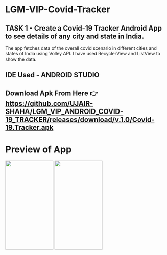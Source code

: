 # LGM-VIP-Covid-Tracker
## TASK 1 - Create a Covid-19 Tracker Android App to see details of any city and state in India.
The app fetches data of the overall covid scenario in different cities and states of India using Volley API. I have used RecyclerView and ListView to show the data.

## IDE Used - ANDROID STUDIO
## Download Apk From Here 👉 https://github.com/UJAIR-SHAHA/LGM_VIP_ANDROID_COVID-19_TRACKER/releases/download/v.1.0/Covid-19.Tracker.apk

# Preview of App



<p float = "left">
<img src="https://user-images.githubusercontent.com/107527307/188440895-3d59494c-0b05-4d1d-86ba-4ca41b3bbaf9.png" width="150" height="280">
<img src="https://user-images.githubusercontent.com/107527307/188441449-23202311-bb4b-4a44-992e-ec6c4794b539.png" width="150" height="280">
  </p>
